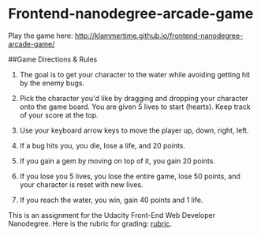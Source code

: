 # Frontend-nanodegree-arcade-game

Play the game here:
http://klammertime.github.io/frontend-nanodegree-arcade-game/

##Game Directions & Rules

1. The goal is to get your character to the water while avoiding getting hit by the enemy bugs. 

2. Pick the character you'd like by dragging and dropping your character onto the game board. You are given 5 lives to start (hearts). Keep track of your score at the top.

3. Use your keyboard arrow keys to move the player up, down, right, left.

4. If a bug hits you, you die, lose a life, and 20 points.

5. If you gain a gem by moving on top of it, you gain 20 points.

6. If you lose you 5 lives, you lose the entire game, lose 50 points, and your character is reset with new lives.

7. If you reach the water, you win, gain 40 points and 1 life.

This is an assignment for the Udacity Front-End Web Developer Nanodegree. Here is the rubric for grading: [rubric](https://www.udacity.com/course/viewer/#!/c-nd001/l-2696458597/m-2687128535).



